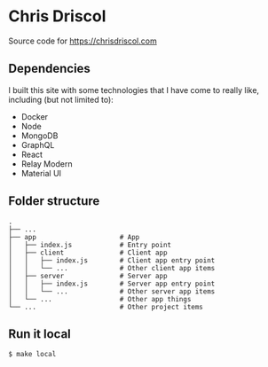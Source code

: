 # Chris Driscol
Source code for https://chrisdriscol.com

## Dependencies
I built this site with some technologies that I have come to really like, including (but not limited to):
- Docker
- Node
- MongoDB
- GraphQL
- React
- Relay Modern
- Material UI

## Folder structure
    .
    ├── ...
    ├── app                     # App
    │   ├── index.js            # Entry point
    │   ├── client              # Client app
    │   │   ├── index.js        # Client app entry point
    │   │   └── ...             # Other client app items
    │   ├── server              # Server app
    │   │   ├── index.js        # Server app entry point
    │   │   └── ...             # Other server app items
    │   └── ...                 # Other app things
    └── ...                     # Other project items


## Run it local
```bash
$ make local
```
